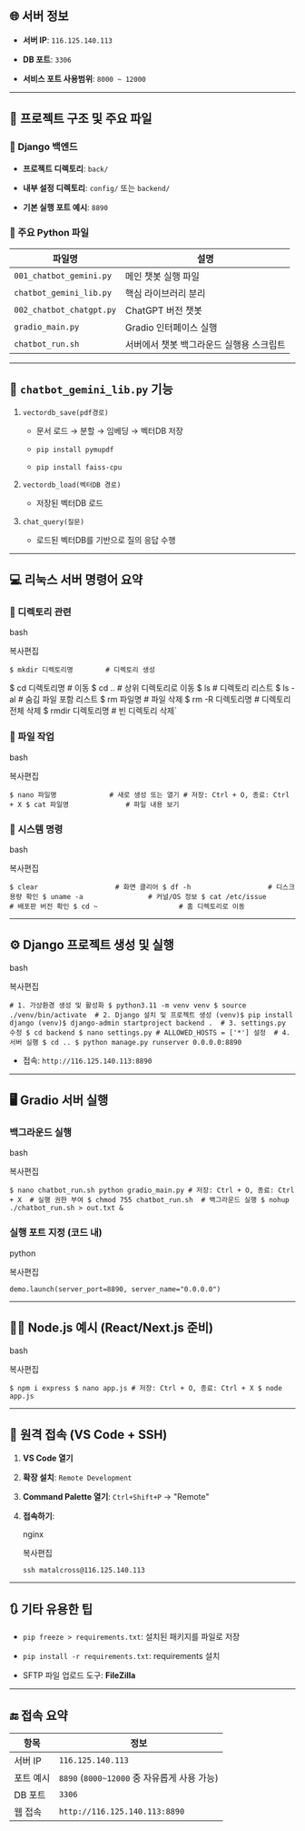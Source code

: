

## 🌐 서버 정보

- **서버 IP**: `116.125.140.113`
  
- **DB 포트**: `3306`
  
- **서비스 포트 사용범위**: `8000 ~ 12000`
  

---

## 📁 프로젝트 구조 및 주요 파일

### 📌 Django 백엔드

- **프로젝트 디렉토리**: `back/`
  
- **내부 설정 디렉토리**: `config/` 또는 `backend/`
  
- **기본 실행 포트 예시**: `8890`
  

### 📌 주요 Python 파일

|파일명|설명|
|---|---|
|`001_chatbot_gemini.py`|메인 챗봇 실행 파일|
|`chatbot_gemini_lib.py`|핵심 라이브러리 분리|
|`002_chatbot_chatgpt.py`|ChatGPT 버전 챗봇|
|`gradio_main.py`|Gradio 인터페이스 실행|
|`chatbot_run.sh`|서버에서 챗봇 백그라운드 실행용 스크립트|

---

## 🧩 `chatbot_gemini_lib.py` 기능

1. `vectordb_save(pdf경로)`
   
    - 문서 로드 → 분할 → 임베딩 → 벡터DB 저장
      
    - `pip install pymupdf`
      
    - `pip install faiss-cpu`
    
2. `vectordb_load(벡터DB 경로)`
   
    - 저장된 벡터DB 로드
    
3. `chat_query(질문)`
   
    - 로드된 벡터DB를 기반으로 질의 응답 수행
      

---

## 💻 리눅스 서버 명령어 요약

### 📁 디렉토리 관련

bash

복사편집

`$ mkdir 디렉토리명        # 디렉토리 생성 `

$ cd 디렉토리명           # 이동 $ cd ..                   # 상위 디렉토리로 이동 $ ls                      # 디렉토리 리스트 $ ls -al                  # 숨김 파일 포함 리스트 $ rm 파일명               # 파일 삭제 $ rm -R 디렉토리명        # 디렉토리 전체 삭제 $ rmdir 디렉토리명        # 빈 디렉토리 삭제`

### 📄 파일 작업

bash

복사편집

`$ nano 파일명             # 새로 생성 또는 열기 # 저장: Ctrl + O, 종료: Ctrl + X $ cat 파일명              # 파일 내용 보기`

### 💽 시스템 명령

bash

복사편집

`$ clear                   # 화면 클리어 $ df -h                   # 디스크 용량 확인 $ uname -a                # 커널/OS 정보 $ cat /etc/issue          # 배포판 버전 확인 $ cd ~                    # 홈 디렉토리로 이동`

---

## ⚙️ Django 프로젝트 생성 및 실행

bash

복사편집

`# 1. 가상환경 생성 및 활성화 $ python3.11 -m venv venv $ source ./venv/bin/activate  # 2. Django 설치 및 프로젝트 생성 (venv)$ pip install django (venv)$ django-admin startproject backend .  # 3. settings.py 수정 $ cd backend $ nano settings.py # ALLOWED_HOSTS = ['*'] 설정  # 4. 서버 실행 $ cd .. $ python manage.py runserver 0.0.0.0:8890`

- 접속: `http://116.125.140.113:8890`
  

---

## 🖥️ Gradio 서버 실행

### 백그라운드 실행

bash

복사편집

`$ nano chatbot_run.sh python gradio_main.py # 저장: Ctrl + O, 종료: Ctrl + X  # 실행 권한 부여 $ chmod 755 chatbot_run.sh  # 백그라운드 실행 $ nohup ./chatbot_run.sh > out.txt &`

### 실행 포트 지정 (코드 내)

python

복사편집

`demo.launch(server_port=8890, server_name="0.0.0.0")`

---

## 🧑‍💻 Node.js 예시 (React/Next.js 준비)

bash

복사편집

`$ npm i express $ nano app.js # 저장: Ctrl + O, 종료: Ctrl + X $ node app.js`

---

## 🔐 원격 접속 (VS Code + SSH)

1. **VS Code 열기**
   
2. **확장 설치**: `Remote Development`
   
3. **Command Palette 열기**: `Ctrl+Shift+P` → "Remote"
   
4. **접속하기**:
   
    nginx
    
    복사편집
    
    `ssh matalcross@116.125.140.113`
    

---

## 🔃 기타 유용한 팁

- `pip freeze > requirements.txt`: 설치된 패키지를 파일로 저장
  
- `pip install -r requirements.txt`: requirements 설치
  
- SFTP 파일 업로드 도구: **FileZilla**
  

---

## 🔚 접속 요약

|항목|정보|
|---|---|
|서버 IP|`116.125.140.113`|
|포트 예시|`8890` (`8000~12000` 중 자유롭게 사용 가능)|
|DB 포트|`3306`|
|웹 접속|`http://116.125.140.113:8890`|